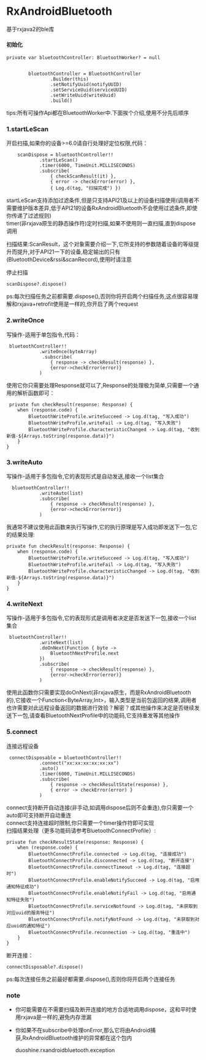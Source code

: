 # RxAndroidBluetooth
基于rxjava2的ble库

#### 初始化

	private var bluetoothController: BluetoothWorker? = null

	
			bluetoothController = BluetoothController
					.Builder(this)
                    .setNotifyUuid(notifyUUID)
                    .setServiceUuid(serviceUUID)
                    .setWriteUuid(writeUuid)
                    .build()
tips:所有可操作Api都在BluetoothWorker中.下面挨个介绍,使用不分先后顺序


### 1.startLeScan
开启扫描,如果你的设备>=6.0请自行处理好定位权限,代码：
	
		scanDispose = bluetoothController!!
                .startLeScan()
                .timer(6000, TimeUnit.MILLISECONDS)
				.subscribe(
                    { checkScanResult(it) },
                    { error -> checkError(error) },
                    { Log.d(tag, "扫描完成") })

startLeScan支持添加过滤条件,但是只支持API21及以上的设备扫描使用(调用者不需要维护版本差异,低于API21的设备RxAndroidBluetooth不会使用过滤条件,即使你传递了过滤规则)   
timer(非rxjava原生的静态操作符)定时扫描,如果不使用则一直扫描,直到dispose调用


扫描结果:ScanResult，这个对象需要介绍一下,它所支持的参数随着设备的等级提升而提升,对于API21一下的设备,稳定输出的只有(BluetoothDevice&rssi&scanRecord),使用时请注意   

停止扫描

	scanDispose?.dispose()

ps:每次扫描任务之前都需要.dispose(),否则你将开启两个扫描任务,这点很容易理解和rxjava+retrofit使用是一样的,你开启了两个request

### 2.writeOnce
写操作-适用于单包指令,代码：
	
	 bluetoothController!!
                .writeOnce(byteArray)
			     .subscribe(
                    { response -> checkResult(response) },
                    {error->checkError(error)}
                )


使用它你只需要处理Response就可以了,Response的处理极为简单,只需要一个通用的解析函数即可：
	
	 private fun checkResult(response: Response) {
        when (response.code) {
            BluetoothWriteProfile.writeSucceed -> Log.d(tag, "写入成功")
            BluetoothWriteProfile.writeFail -> Log.d(tag, "写入失败")
            BluetoothWriteProfile.characteristicChanged -> Log.d(tag, "收到新值-${Arrays.toString(response.data)}")
        }
    }

### 3.writeAuto
写操作-适用于多包指令,它的表现形式是自动发送,接收一个list<ByteArray>集合


	  bluetoothController!!
                .writeAuto(list)
                .subscribe(
                    { response -> checkResult(response) },
                    {error->checkError(error)}
                )

我通常不建议使用此函数来执行写操作,它的执行原理是写入成功即发送下一包,它的结果处理:

	
	private fun checkResult(response: Response) {
        when (response.code) {
            BluetoothWriteProfile.writeSucceed -> Log.d(tag, "写入成功")
            BluetoothWriteProfile.writeFail -> Log.d(tag, "写入失败")
            BluetoothWriteProfile.characteristicChanged -> Log.d(tag, "收到新值-${Arrays.toString(response.data)}")
        }
    }


### 4.writeNext
写操作-适用于多包指令,它的表现形式是调用者决定是否发送下一包,接收一个list<ByteArray>集合


	 bluetoothController!!
                .writeNext(list)
                .doOnNext(Function { byte ->
                    BluetoothNextProfile.next
                })
                .subscribe(
                    { response -> checkResult(response) },
                    {error->checkError(error)}
                )

使用此函数你只需要实现doOnNext(非rxjava原生，而是RxAndroidBluetooth的),它接收一个Function<ByteArray,Int>，输入类型是当前包返回的结果,调用者也许需要对此远程设备返回的数据进行效验？解密？或其他操作来决定是否继续发送下一包,请查看BluetoothNextProfile中的功能码,它支持重发等其他操作


### 5.connect
连接远程设备

	 connectDisposable = bluetoothController!!
                .connect("xx:xx:xx:xx:xx:xx")
                .auto()
                .timer(6000, TimeUnit.MILLISECONDS)
                .subscribe(
                    { response -> checkResultState(response) },
                    { error -> checkError(error) }
                )


connect支持断开自动连接(非手动,如调用dispose后则不会重连),你只需要一个auto即可支持断开自动重连   
connect支持连接超时限制,你只需要一个timer操作符即可实现   
扫描结果处理（更多功能码请参考BluetoothConnectProfile）:


	private fun checkResultState(response: Response) {
        when (response.code) {
            BluetoothConnectProfile.connected -> Log.d(tag, "连接成功")
            BluetoothConnectProfile.disconnected -> Log.d(tag, "断开连接")
            BluetoothConnectProfile.connectTimeout -> Log.d(tag, "连接超时")
            BluetoothConnectProfile.enableNotifySucceed -> Log.d(tag, "启用通知特征成功")
            BluetoothConnectProfile.enableNotifyFail -> Log.d(tag, "启用通知特征失败")
            BluetoothConnectProfile.serviceNotfound -> Log.d(tag, "未获取到对应uuid的服务特征")
            BluetoothConnectProfile.notifyNotFound -> Log.d(tag, "未获取到对应uuid的通知特征")
            BluetoothConnectProfile.reconnection -> Log.d(tag, "重连中")
        }
    }

断开连接：

	connectDisposable?.dispose()

ps:每次连接任务之前最好都需要.dispose(),否则你将开启两个连接任务

### note


- 你可能需要在不需要扫描及断开连接的地方合适地调用dispose，这和平时使用rxjava是一样的,避免内存泄漏   


- 你如果不在subscribe中处理onError,那么它将由Android捕获,RxAndroidBluetooth维护的异常都在这个包内
		
	duoshine.rxandroidbluetooth.exception



